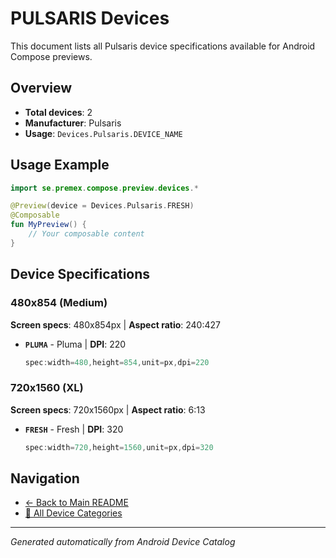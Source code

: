 # PULSARIS Devices

This document lists all Pulsaris device specifications available for Android Compose previews.

## Overview

- **Total devices**: 2
- **Manufacturer**: Pulsaris
- **Usage**: `Devices.Pulsaris.DEVICE_NAME`

## Usage Example

```kotlin
import se.premex.compose.preview.devices.*

@Preview(device = Devices.Pulsaris.FRESH)
@Composable
fun MyPreview() {
    // Your composable content
}
```

## Device Specifications

### 480x854 (Medium)

**Screen specs**: 480x854px | **Aspect ratio**: 240:427

- **`PLUMA`** - Pluma | **DPI**: 220
  ```kotlin
  spec:width=480,height=854,unit=px,dpi=220
  ```

### 720x1560 (XL)

**Screen specs**: 720x1560px | **Aspect ratio**: 6:13

- **`FRESH`** - Fresh | **DPI**: 320
  ```kotlin
  spec:width=720,height=1560,unit=px,dpi=320
  ```

## Navigation

- [← Back to Main README](../../README.md)
- [📱 All Device Categories](../README.md)

---
*Generated automatically from Android Device Catalog*
